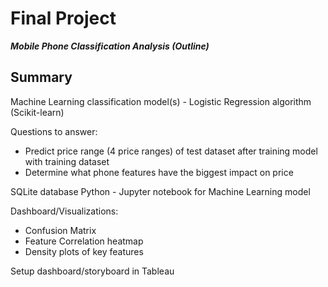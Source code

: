 # Final Project 
***Mobile Phone Classification Analysis (Outline)***

## Summary

Machine Learning classification model(s) - Logistic Regression algorithm (Scikit-learn)

Questions to answer:
* Predict price range (4 price ranges) of test dataset after training model with training dataset
* Determine what phone features have the biggest impact on price

SQLite database
Python - Jupyter notebook for Machine Learning model


Dashboard/Visualizations:
* Confusion Matrix
* Feature Correlation heatmap
* Density plots of key features

Setup dashboard/storyboard in Tableau
